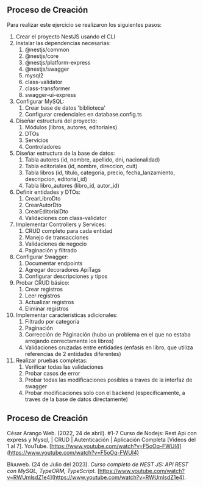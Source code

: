 ## Proceso de Creación 

Para realizar este ejercicio se realizaron los siguientes pasos:
<ol>
<li>Crear el proyecto NestJS usando el CLI</li>
<li>Instalar las dependencias necesarias:
   <ol type="1">
   <li>@nestjs/common</li>
   <li>@nestjs/core</li>
   <li>@nestjs/platform-express</li>
   <li>@nestjs/swagger</li>
   <li>mysql2</li>
   <li>class-validator</li>
   <li>class-transformer</li>
   <li>swagger-ui-express</li>
   </ol>
</li>
<li>Configurar MySQL:
   <ol type="1">
   <li>Crear base de datos 'biblioteca'</li>
   <li>Configurar credenciales en database.config.ts</li>
   </ol>
</li>
<li>Diseñar estructura del proyecto:
   <ol type="1">
   <li>Módulos (libros, autores, editoriales)</li>
   <li>DTOs</li>
   <li>Servicios</li>
   <li>Controladores</li>
   </ol>
</li>
<li>Diseñar estructura de la base de datos:
   <ol type="1">
   <li>Tabla autores (id, nombre, apellido, dni, nacionalidad)</li>
   <li>Tabla editoriales (id, nombre, direccion, cuit)</li>
   <li>Tabla libros (id, titulo, categoria, precio, fecha_lanzamiento, descripcion, editorial_id)</li>
   <li>Tabla libro_autores (libro_id, autor_id)</li>
   </ol>
</li>
<li>Definir entidades y DTOs:
   <ol type="1">
   <li>CrearLibroDto</li>
   <li>CrearAutorDto</li>
   <li>CrearEditorialDto</li>
   <li>Validaciones con class-validator</li>
   </ol>
</li>
<li>Implementar Controllers y Services:
   <ol type="1">
   <li>CRUD completo para cada entidad</li>
   <li>Manejo de transacciones</li>
   <li>Validaciones de negocio</li>
   <li>Paginación y filtrado</li>
   </ol>
</li>
<li>Configurar Swagger:
   <ol type="1">
   <li>Documentar endpoints</li>
   <li>Agregar decoradores ApiTags</li>
   <li>Configurar descripciones y tipos</li>
   </ol>
</li>
<li>Probar CRUD básico:
   <ol type="1">
   <li>Crear registros</li>
   <li>Leer registros</li>
   <li>Actualizar registros</li>
   <li>Eliminar registros</li>
   </ol>
</li>
<li>Implementar características adicionales:
   <ol type="1">
   <li>Filtrado por categoría</li>
   <li>Paginación</li>
   <li>Corrección de Páginación (hubo un problema en el que no estaba arrojando correctamente los libros)</li>
   <li>Validaciones cruzadas entre entidades (enfasís en libro, que utiliza referencias de 2 entidades diferentes)</li>
   </ol>
</li>
<li>Realizar pruebas completas:
   <ol type="1">
   <li>Verificar todas las validaciones</li>
   <li>Probar casos de error</li>
   <li>Probar todas las modificaciones posibles a traves de la interfaz de swagger</li>
   <li>Probar modificaciones solo con el backend (especificamente, a traves de la base de datos directamente)</li>
   </ol>
</li>
</ol>

## Proceso de Creación 
César Arango Web. (2022, 24 de abril). #1-7 Curso de Nodejs: Rest Api con express y Mysql, | CRUD | Autenticación | Aplicación Completa [Videos del 1 al 7]. YouTube. [https://www.youtube.com/watch?v=F5oOq-FWUl4](https://www.youtube.com/watch?v=F5oOq-FWUl4)

Bluuweb. (24 de Julio del 2023). <i>Curso completo de NEST JS: API REST con MySQL, TypeORM, TypeScript.</i> [https://www.youtube.com/watch?v=RWUmlsdZ1e4](https://www.youtube.com/watch?v=RWUmlsdZ1e4).
